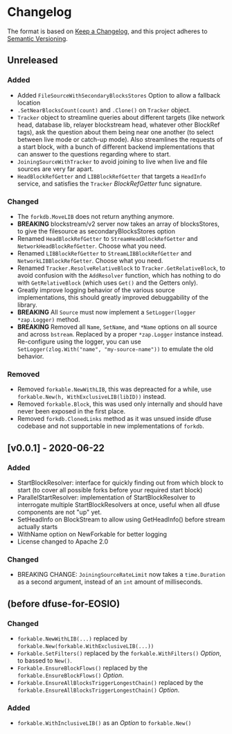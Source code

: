 # Changelog

The format is based on [Keep a Changelog](https://keepachangelog.com/en/1.0.0/),
and this project adheres to [Semantic Versioning](https://semver.org/spec/v2.0.0.html).

## Unreleased

### Added
- Added `FileSourceWithSecondaryBlocksStores` Option to allow a fallback location
- `.SetNearBlocksCount(count)` and `.Clone()` on `Tracker` object.
- `Tracker` object to streamline queries about different targets (like network head, database lib, relayer blockstream head, whatever other BlockRef tags), ask the question about them being near one another (to select between live mode or catch-up mode).  Also streamlines the requests of a start block, with a bunch of different backend implementations that can answer to the questions regarding where to start.
- `JoiningSourceWithTracker` to avoid joining to live when live and file sources are very far apart.
- `HeadBlockRefGetter` and `LIBBlockRefGetter` that targets a `HeadInfo` service, and satisfies the `Tracker` _BlockRefGetter_ func signature.

### Changed

- The `forkdb.MoveLIB` does not return anything anymore.
- **BREAKING** blockstream/v2 server now takes an array of blocksStores, to give the filesource as secondaryBlocksStores option
- Renamed `HeadBlockRefGetter` to `StreamHeadBlockRefGetter` and `NetworkHeadBlockRefGetter`. Choose what you need.
- Renamed `LIBBlockRefGetter` to `StreamLIBBlockRefGetter` and `NetworkLIBBlockRefGetter`. Choose what you need.
- Renamed `Tracker.ResolveRelativeBlock` to `Tracker.GetRelativeBlock`, to avoid confusion with the `AddResolver` function, which has nothing to do with `GetRelativeBlock` (which uses `Get()` and the Getters only).
- Greatly improve logging behavior of the various source implementations, this should greatly improved debuggability of the library.
- **BREAKING** All `Source` must now implement a `SetLogger(logger *zap.Logger)` method.
- **BREAKING** Removed all `Name`, `SetName`, and `*Name` options on all source and across `bstream`. Replaced by a proper `*zap.Logger`
               instance instead. Re-configure using the logger, you can use `SetLogger(zlog.With("name", "my-source-name"))` to emulate
               the old behavior.

### Removed

- Removed `forkable.NewWithLIB`, this was depreacted for a while, use `forkable.New(h, WithExclusiveLIB(libID))` instead.
- Removed `forkable.Block`, this was used only internally and should have never been exposed in the first place.
- Removed `forkdb.ClonedLinks` method as it was unsued inside dfuse codebase and not supportable in new
  implementations of `forkdb`.

## [v0.0.1] - 2020-06-22

### Added
- StartBlockResolver: interface for quickly finding out from which block to start (to cover all possible forks before your required start block)
- ParallelStartResolver: implementation of StartBlockResolver to interrogate multiple StartBlockResolvers at once, useful when all dfuse components are not "up" yet.
- SetHeadInfo on BlockStream to allow using GetHeadInfo() before stream actually starts
- WithName option on NewForkable for better logging
- License changed to Apache 2.0

### Changed
- BREAKING CHANGE: `JoiningSourceRateLimit` now takes a `time.Duration` as a second argument, instead of an `int` amount of milliseconds.


## (before dfuse-for-EOSIO)

### Changed
- `forkable.NewWithLIB(...)` replaced by `forkable.New(forkable.WithExclusiveLIB(...))`
- `Forkable.SetFilters()` replaced by the `forkable.WithFilters()` _Option_, to bassed to `New()`.
- `Forkable.EnsureBlockFlows()` replaced by the `forkable.EnsureBlockFlows()` _Option_.
- `Forkable.EnsureAllBlocksTriggerLongestChain()` replaced by the `forkable.EnsureAllBlocksTriggerLongestChain()` _Option_.

### Added
- `forkable.WithInclusiveLIB()` as an _Option_ to `forkable.New()`
